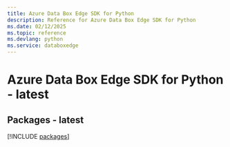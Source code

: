```yaml
---
title: Azure Data Box Edge SDK for Python
description: Reference for Azure Data Box Edge SDK for Python
ms.date: 02/12/2025
ms.topic: reference
ms.devlang: python
ms.service: databoxedge
---
```

# Azure Data Box Edge SDK for Python - latest
## Packages - latest
[!INCLUDE [packages](data-box-edge-index.md)]